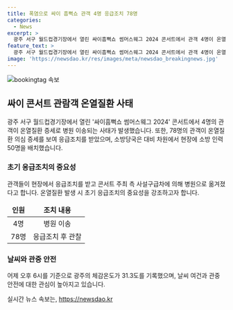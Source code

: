 ```yaml
---
title: 폭염으로 싸이 흠뻑쇼 관객 4명 응급조치 78명
categories:
  - News
excerpt: >
  광주 서구 월드컵경기장에서 열린 싸이흠뻑쇼 썸머스웨그 2024 콘서트에서 관객 4명이 온열질환 증세를 보여 병원으로 이송됐다. 이들 외에도 78명의 관객이 응급조치를 받았으며, 소방당국은 행사에 대비해 소방 인력 50명을 배치했다. 아울러, 광주의 체감온도가 31.3도를 기록한 것으로 알려져 있다. 가수 싸이의 뜨거운 무대는 관객들에게 열정적인 경험을 안겨주었지만, 이에 대한 대비가 충분히 이뤄지지 못했던 것으로 보인다.
feature_text: >
  광주 서구 월드컵경기장에서 열린 싸이흠뻑쇼 썸머스웨그 2024 콘서트에서 관객 4명이 온열질환 증세를 보여 병원으로 이송됐다. 이들 외에도 78명의 관객이 응급조치를 받았으며, 소방당국은 행사에 대비해 소방 인력 50명을 배치했다. 아울러, 광주의 체감온도가 31.3도를 기록한 것으로 알려져 있다. 가수 싸이의 뜨거운 무대는 관객들에게 열정적인 경험을 안겨주었지만, 이에 대한 대비가 충분히 이뤄지지 못했던 것으로 보인다.
image: 'https://newsdao.kr/res/images/meta/newsdao_breakingnews.jpg'
---
```


<p><img src="https://newsdao.kr/res/images/meta/newsdao_breakingnews.jpg" alt="bookingtag 속보" /></p>

<h2 data-ke-size="size26">싸이 콘서트 관람객 온열질환 사태</h2>

<p data-ke-size="size16">광주 서구 월드컵경기장에서 열린 '싸이흠뻑쇼 썸머스웨그 2024' 콘서트에서 4명의 관객이 온열질환 증세로 병원 이송되는 사태가 발생했습니다. 또한, 78명의 관객이 온열질환 의심 증세를 보여 응급조치를 받았으며, 소방당국은 대비 차원에서 현장에 소방 인력 50명을 배치했습니다.</p>

<h3>초기 응급조치의 중요성</h3>

<p data-ke-size="size16">관객들이 현장에서 응급조치를 받고 콘서트 주최 측 사설구급차에 의해 병원으로 옮겨졌다고 합니다. 온열질환 발생 시 초기 응급조치의 중요성을 강조하고자 합니다.</p>

<table>
<thead>
<tr>
<td style="text-align: center; height: 17px;"><b>인원</b></td>
<td style="text-align: center; height: 17px;"><b>조치 내용</b></td>
</tr>
</thead>
<tbody>
<tr>
<td style="text-align: center; height: 17px;">4명</td>
<td style="text-align: center; height: 17px;">병원 이송</td>
</tr>
<tr>
<td style="text-align: center; height: 17px;">78명</td>
<td style="text-align: center; height: 17px;">응급조치 후 관찰</td>
</tr>
</tbody>
</table>

<h3>날씨와 관중 안전</h3>

<p data-ke-size="size16">어제 오후 6시를 기준으로 광주의 체감온도가 31.3도를 기록했으며, 날씨 여건과 관중 안전에 대한 관심이 높아지고 있습니다.</p>
실시간 뉴스 속보는, <a href="https://newsdao.kr" rel="dofollow">https://newsdao.kr</a>


